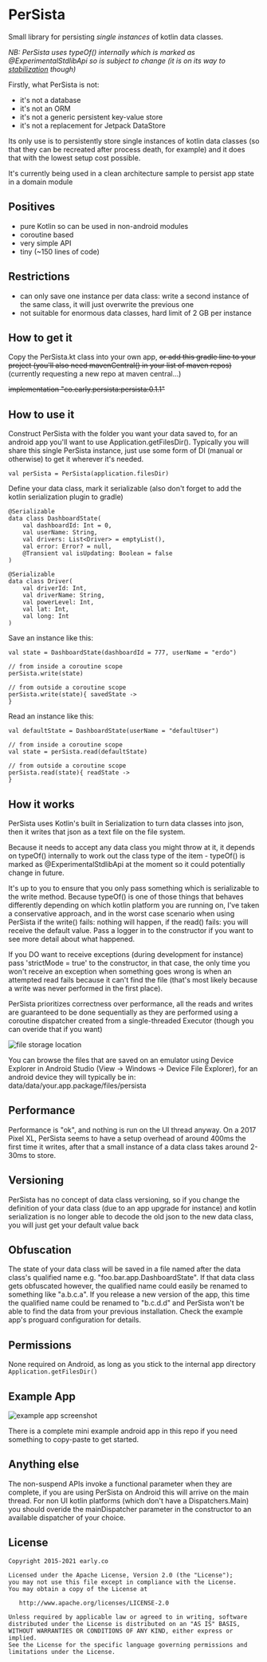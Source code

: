 # PerSista

Small library for persisting _single instances_ of kotlin data classes.

_NB: PerSista uses typeOf() internally which is marked as @ExperimentalStdlibApi so is subject to change (it is on its way to [stabilization](https://youtrack.jetbrains.com/issue/KT-45396) though)_

Firstly, what PerSista is not:

- it's not a database
- it's not an ORM
- it's not a generic persistent key-value store
- it's not a replacement for Jetpack DataStore

Its only use is to persistently store single instances of kotlin data classes (so that they can be recreated after process death, for example) and it does that with the lowest setup cost possible.

It's currently being used in a clean architecture sample to persist app state in a domain module

## Positives
- pure Kotlin so can be used in non-android modules
- coroutine based
- very simple API
- tiny (~150 lines of code)

## Restrictions
- can only save one instance per data class: write a second instance of the same class, it will just overwrite the previous one
- not suitable for enormous data classes, hard limit of 2 GB per instance

## How to get it

Copy the PerSista.kt class into your own app, ~~or add this gradle line to your project (you'll also need mavenCentral() in your list of maven repos)~~ (currently requesting a new repo at maven central...)

~~implementation "co.early.persista:persista:0.1.1"~~


## How to use it

Construct PerSista with the folder you want your data saved to, for an android app you'll want to use Application.getFilesDir(). Typically you will share this single PerSista instance, just use some form of DI (manual or otherwise) to get it wherever it's needed.

```
val perSista = PerSista(application.filesDir)

```

Define your data class, mark it serializable (also don't forget to add the kotlin serialization plugin to gradle)

```
@Serializable
data class DashboardState(
    val dashboardId: Int = 0,
    val userName: String,
    val drivers: List<Driver> = emptyList(),
    val error: Error? = null,
    @Transient val isUpdating: Boolean = false
)

@Serializable
data class Driver(
    val driverId: Int,
    val driverName: String,
    val powerLevel: Int,
    val lat: Int,
    val long: Int
)
```

Save an instance like this:

```
val state = DashboardState(dashboardId = 777, userName = "erdo")

// from inside a coroutine scope
perSista.write(state)

// from outside a coroutine scope
perSista.write(state){ savedState ->
}
```

Read an instance like this:
```
val defaultState = DashboardState(userName = "defaultUser")

// from inside a coroutine scope
val state = perSista.read(defaultState)

// from outside a coroutine scope
perSista.read(state){ readState ->
}
```

## How it works

PerSista uses Kotlin's built in Serialization to turn data classes into json, then it writes that json as a text file on the file system.

Because it needs to accept any data class you might throw at it, it depends on typeOf() internally to work out the class type of the item - typeOf() is marked as @ExperimentalStdlibApi at the moment so it could potentially change in future.

It's up to you to ensure that you only pass something which is serializable to the write method. Because typeOf() is one of those things that behaves differently depending on which kotlin platform you are running on, I've taken a conservative approach, and in the worst case scenario when using PerSista if the write() fails: nothing will happen, if the read() fails: you will receive the default value. Pass a logger in to the constructor if you want to see more detail about what happened.

If you DO want to receive exceptions (during development for instance) pass 'strictMode = true' to the constructor, in that case, the only time you won't receive an exception when something goes wrong is when an attempted read fails because it can't find the file (that's most likely because a write was never performed in the first place).

PerSista prioritizes correctness over performance, all the reads and writes are guaranteed to be done sequentially as they are performed using a coroutine dispatcher created from a single-threaded Executor (though you can overide that if you want)

![file storage location](filestorage.png)

You can browse the files that are saved on an emulator using Device Explorer in Android Studio (View -> Windows -> Device File Explorer), for an android device they will typically be in: data/data/your.app.package/files/persista

## Performance
Performance is "ok", and nothing is run on the UI thread anyway. On a 2017 Pixel XL, PerSista seems to have a setup overhead of around 400ms the first time it writes, after that a small instance of a data class takes around 2-30ms to store.

## Versioning
PerSista has no concept of data class versioning, so if you change the definition of your data class (due to an app upgrade for instance) and kotlin serialization is no longer able to decode the old json to the new data class, you will just get your default value back

## Obfuscation
The state of your data class will be saved in a file named after the data class's qualified name e.g. "foo.bar.app.DashboardState". If that data class gets obfuscated however, the qualified name could easily be renamed to something like "a.b.c.a". If you release a new version of the app, this time the qualified name could be renamed to "b.c.d.d" and PerSista won't be able to find the data from your previous installation. Check the example app's proguard configuration for details.

## Permissions
None required on Android, as long as you stick to the internal app directory `Application.getFilesDir()`

## Example App

![example app screenshot](exampleapp.png)

There is a complete mini example android app in this repo if you need something to copy-paste to get started.

## Anything else
The non-suspend APIs invoke a functional parameter when they are complete, if you are using PerSista on Android this will arrive on the main thread. For non UI kotlin platforms (which don't have a Dispatchers.Main) you should overide the mainDispatcher parameter in the constructor to an available dispatcher of your choice.

## License

    Copyright 2015-2021 early.co

    Licensed under the Apache License, Version 2.0 (the "License");
    you may not use this file except in compliance with the License.
    You may obtain a copy of the License at

       http://www.apache.org/licenses/LICENSE-2.0

    Unless required by applicable law or agreed to in writing, software
    distributed under the License is distributed on an "AS IS" BASIS,
    WITHOUT WARRANTIES OR CONDITIONS OF ANY KIND, either express or implied.
    See the License for the specific language governing permissions and
    limitations under the License.
